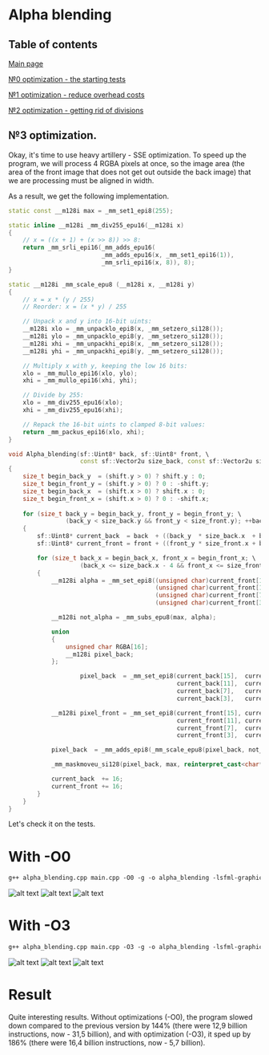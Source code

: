 # Alpha blending

## Table of contents

[Main page](https://github.com/Panterrich/Alpha_blending)

[№0 optimization - the starting tests](https://github.com/Panterrich/Alpha_blending/tree/ver_0)

[№1 optimization - reduce overhead costs](https://github.com/Panterrich/Alpha_blending/tree/ver_1)

[№2 optimization - getting rid of divisions](https://github.com/Panterrich/Alpha_blending/tree/ver_2)
## №3 optimization.

Okay, it's time to use heavy artillery - SSE optimization.
To speed up the program, we will process 4 RGBA pixels at once, so the image area (the area of the front image that does not get out outside the back image) that we are processing must be aligned in width.

As a result, we get the following implementation.

```C++
static const __m128i max = _mm_set1_epi8(255);  

static inline __m128i _mm_div255_epu16(__m128i x)
{
	// x = ((x + 1) + (x >> 8)) >> 8:
	return _mm_srli_epi16(_mm_adds_epu16(
		                  _mm_adds_epu16(x, _mm_set1_epi16(1)),
		                  _mm_srli_epi16(x, 8)), 8);
}

static __m128i _mm_scale_epu8 (__m128i x, __m128i y)
{
	// x = x * (y / 255)
	// Reorder: x = (x * y) / 255

	// Unpack x and y into 16-bit uints:
	__m128i xlo = _mm_unpacklo_epi8(x, _mm_setzero_si128());
	__m128i ylo = _mm_unpacklo_epi8(y, _mm_setzero_si128());
	__m128i xhi = _mm_unpackhi_epi8(x, _mm_setzero_si128());
	__m128i yhi = _mm_unpackhi_epi8(y, _mm_setzero_si128());

	// Multiply x with y, keeping the low 16 bits:
	xlo = _mm_mullo_epi16(xlo, ylo);
	xhi = _mm_mullo_epi16(xhi, yhi);

	// Divide by 255:
	xlo = _mm_div255_epu16(xlo);
	xhi = _mm_div255_epu16(xhi);

	// Repack the 16-bit uints to clamped 8-bit values:
	return _mm_packus_epi16(xlo, xhi);
}

void Alpha_blending(sf::Uint8* back, sf::Uint8* front, \
                    const sf::Vector2u size_back, const sf::Vector2u size_front, const sf::Vector2i shift)
{
    size_t begin_back_y  = (shift.y > 0) ? shift.y : 0;
    size_t begin_front_y = (shift.y > 0) ? 0 : -shift.y;
    size_t begin_back_x  = (shift.x > 0) ? shift.x : 0;
    size_t begin_front_x = (shift.x > 0) ? 0 : -shift.x;
    
    for (size_t back_y = begin_back_y, front_y = begin_front_y; \
                (back_y < size_back.y && front_y < size_front.y); ++back_y, ++front_y)
    {
        sf::Uint8* current_back  = back  + ((back_y  * size_back.x  + begin_back_x)  << 2);
        sf::Uint8* current_front = front + ((front_y * size_front.x + begin_front_x) << 2);

        for (size_t back_x = begin_back_x, front_x = begin_front_x; \
                    (back_x <= size_back.x - 4 && front_x <= size_front.x - 4); back_x +=4, front_x += 4)
        {
            __m128i alpha = _mm_set_epi8((unsigned char)current_front[15], (unsigned char)current_front[15], (unsigned char)current_front[15], (unsigned char)current_front[15], \
                                         (unsigned char)current_front[11], (unsigned char)current_front[11], (unsigned char)current_front[11], (unsigned char)current_front[11], \
                                         (unsigned char)current_front[7],  (unsigned char)current_front[7],  (unsigned char)current_front[7],  (unsigned char)current_front[7],  \
                                         (unsigned char)current_front[3],  (unsigned char)current_front[3],  (unsigned char)current_front[3],  (unsigned char)current_front[3]);

            __m128i not_alpha = _mm_subs_epu8(max, alpha);

            union
            {
                unsigned char RGBA[16];
                __m128i pixel_back;
            };

                    pixel_back  = _mm_set_epi8(current_back[15],  current_back[14],  current_back[13],  current_back[12],  \
                                               current_back[11],  current_back[10],  current_back[9],   current_back[8],   \
                                               current_back[7],   current_back[6],   current_back[5],   current_back[4],   \
                                               current_back[3],   current_back[2],   current_back[1],   current_back[0]);

            __m128i pixel_front = _mm_set_epi8(current_front[15], current_front[14], current_front[13], current_front[12], \
                                               current_front[11], current_front[10], current_front[9],  current_front[8],  \
                                               current_front[7],  current_front[6],  current_front[5],  current_front[4],  \
                                               current_front[3],  current_front[2],  current_front[1],  current_front[0]);

            pixel_back  = _mm_adds_epi8(_mm_scale_epu8(pixel_back, not_alpha), _mm_scale_epu8(pixel_front, alpha));

            _mm_maskmoveu_si128(pixel_back, max, reinterpret_cast<char*>(current_back));

            current_back  += 16;
            current_front += 16;
        }
    }
}
```

Let's check it on the tests.
# With -O0 
```makefile
g++ alpha_blending.cpp main.cpp -O0 -g -o alpha_blending -lsfml-graphics 
```

![alt text](Images/test_3(0).png "The hottest function")
![alt text](Images/test_3(1).png "Important thing")
![alt text](Images/test3_graph.svg "Graph profile")

# With -O3

```makefile
g++ alpha_blending.cpp main.cpp -O3 -g -o alpha_blending -lsfml-graphics 
```

![alt text](Images/test_3(2).png "The hottest function")
![alt text](Images/test_3(3).png "Important thing")
![alt text](Images/test3_1graph.svg "Graph profile")

# Result 

Quite interesting results. Without optimizations (-O0), the program slowed down compared to the previous version by 144% (there were 12,9 billion instructions, now - 31,5 billion), and with optimization (-O3), it sped up by 186% (there were 16,4 billion instructions, now - 5,7 billion).

